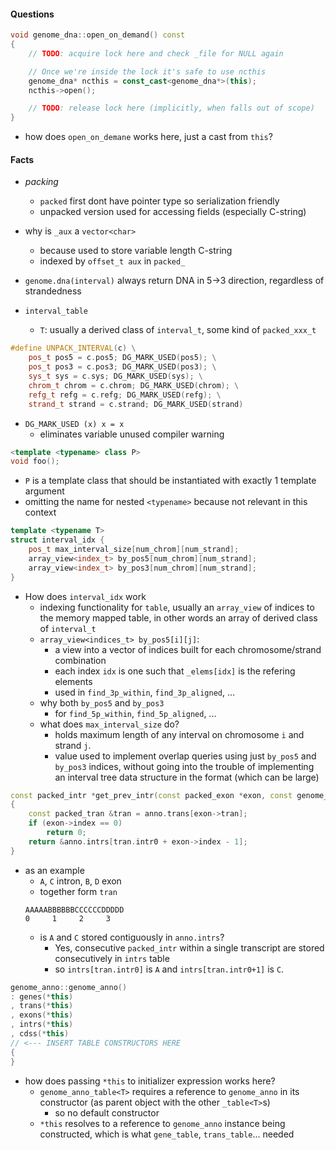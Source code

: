 
#### Questions 




```cpp 
void genome_dna::open_on_demand() const
{
	// TODO: acquire lock here and check _file for NULL again

	// Once we're inside the lock it's safe to use ncthis
	genome_dna* ncthis = const_cast<genome_dna*>(this);
	ncthis->open();

	// TODO: release lock here (implicitly, when falls out of scope)
}
```
+ how does `open_on_demane` works here, just a cast from `this`? 



#### Facts

+ _packing_ 
    + `packed` first dont have pointer type so serialization friendly
    + unpacked version used for accessing fields (especially C-string) 

+ why is `_aux` a `vector<char>`  
    + because used to store variable length C-string
    + indexed by `offset_t aux` in `packed_`


+  `genome.dna(interval)` always return DNA in 5->3 direction, regardless of strandedness

+ `interval_table`
    + `T`: usually a derived class of `interval_t`, some kind of `packed_xxx_t`




```cpp
#define UNPACK_INTERVAL(c) \
	pos_t pos5 = c.pos5; DG_MARK_USED(pos5); \
	pos_t pos3 = c.pos3; DG_MARK_USED(pos3); \
	sys_t sys = c.sys; DG_MARK_USED(sys); \
	chrom_t chrom = c.chrom; DG_MARK_USED(chrom); \
	refg_t refg = c.refg; DG_MARK_USED(refg); \
	strand_t strand = c.strand; DG_MARK_USED(strand) 
```
+ `DG_MARK_USED (x) x = x` 
    + eliminates variable unused compiler warning



```cpp
<template <typename> class P> 
void foo();
```
+ `P` is a template class that should be instantiated with exactly 1 template argument
+ omitting the name for nested `<typename>` because not relevant in this context





```cpp 
template <typename T>
struct interval_idx {
	pos_t max_interval_size[num_chrom][num_strand];
	array_view<index_t> by_pos5[num_chrom][num_strand];
	array_view<index_t> by_pos3[num_chrom][num_strand];
}
```
+ How does `interval_idx` work
    + indexing functionality for `table`, usually an `array_view` of indices to the memory mapped table, in other words an array of derived class of `interval_t`
    + `array_view<indices_t> by_pos5[i][j]`: 
        + a view into a vector of indices built for each chromosome/strand combination
        + each index `idx` is one such that `_elems[idx]` is the refering elements 
        + used in `find_3p_within`, `find_3p_aligned`, ...
    + why both `by_pos5` and `by_pos3`
        + for `find_5p_within`, `find_5p_aligned`, ...
    + what does `max_interval_size` do? 
        + holds maximum length of any interval on chromosome `i` and strand `j`. 
        + value used to implement overlap queries using just `by_pos5` and `by_pos3` indices, without going into the trouble of implementing an interval tree data structure in the format (which can be large) 



```cpp 
const packed_intr *get_prev_intr(const packed_exon *exon, const genome_anno &anno)
{
	const packed_tran &tran = anno.trans[exon->tran];
	if (exon->index == 0)
		return 0;
	return &anno.intrs[tran.intr0 + exon->index - 1];
}
```
+ as an example 
    + `A`, `C` intron, `B`, `D` exon
    + together form `tran`
    ```
    AAAAABBBBBBCCCCCCDDDDD
    0     1     2     3
    ``` 
    + is `A` and `C` stored contiguously in `anno.intrs`? 
        + Yes, consecutive `packed_intr` within a single transcript are stored consecutively in `intrs` table 
        + so `intrs[tran.intr0]` is `A` and `intrs[tran.intr0+1]` is `C`.





```cpp 
genome_anno::genome_anno()
: genes(*this)
, trans(*this)
, exons(*this)
, intrs(*this)
, cdss(*this)
// <--- INSERT TABLE CONSTRUCTORS HERE
{ 
}
```
+ how does passing `*this` to initializer expression works here?
    + `genome_anno_table<T>` requires a reference to `genome_anno` in its constructor (as parent object with the other `_table<T>`s)
        + so no default constructor
    + `*this` resolves to a reference to `genome_anno` instance being constructed, which is what `gene_table`, `trans_table`... needed 